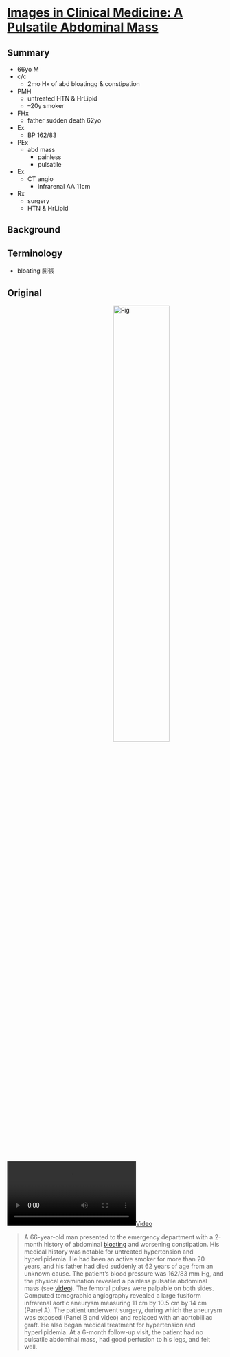 <!--
Filename: 	2019-05-09_66M.md
Project: 	/Users/shume/Developer/physician/NEJM/IiCM
Author: 	shumez <https://github.com/shumez>
Created: 	2019-05-10 10:11:6
Modified: 	2019-05-10 11:15:29
-----
Copyright (c) 2019 shumez
-->

# [Images in Clinical Medicine: A Pulsatile Abdominal Mass][2019_VerhelstRobert_ElensMaxime]


## Summary

* 66yo M
* c/c
	* 2mo Hx of abd bloatingg & constipation
* PMH
	* untreated HTN & HrLipid
	* –20y smoker
* FHx
	* father sudden death 62yo
* Ex
	* BP 162/83
* PEx
	* abd mass 
		* painless 
		* pulsatile
* Ex
	* CT angio
		* infrarenal AA 11cm
* Rx
	* surgery
	* HTN & HrLipid


## Background

## Terminology

* bloating 膨張

## Original

[![Fig][fig]][fig]

[![Video][vid]][vid]

> A 66-year-old man presented to the emergency department with a 2-month history of abdominal [bloating](. "膨張") and worsening constipation. His medical history was notable for untreated hypertension and hyperlipidemia. He had been an active smoker for more than 20 years, and his father had died suddenly at 62 years of age from an unknown cause. The patient’s blood pressure was 162/83 mm Hg, and the physical examination revealed a painless pulsatile abdominal mass (see [video][vid]). The femoral pulses were palpable on both sides. Computed tomographic angiography revealed a large fusiform infrarenal aortic aneurysm measuring 11 cm by 10.5 cm by 14 cm (Panel A). The patient underwent surgery, during which the aneurysm was exposed (Panel B and video) and replaced with an aortobiiliac graft. He also began medical treatment for hypertension and hyperlipidemia. At a 6-month follow-up visit, the patient had no pulsatile abdominal mass, had good perfusion to his legs, and felt well.




<!-- ref -->
[2019_VerhelstRobert_ElensMaxime]: https://www.nejm.org/doi/full/10.1056/NEJMicm1812453

<!-- fig -->
[fig]: https://www.nejm.org/na101/home/literatum/publisher/mms/journals/content/nejm/2019/nejm_2019.380.issue-19/nejmicm1812453/20190503/images/img_medium/nejmicm1812453_f1.jpeg
[vid]: https://videos-a.jwpsrv.com/content/conversions/24tOJIfp/videos/A15shW8r-27534150.mp4?hdnts=exp=1557464825~acl=*/A15shW8r-27534150.mp4~hmac=0efbc0b5b6b3187ecd6dce5c82efc0246fa03432e419c9f9639e12f20cb12c89

<style type="text/css">
	img{width: 51%; float: right;}
</style>